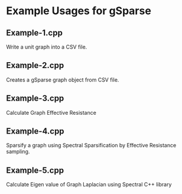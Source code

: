# Example Usages for gSparse

## Example-1.cpp
Write a unit graph into a CSV file.

## Example-2.cpp
Creates a gSparse graph object from CSV file.

## Example-3.cpp
Calculate Graph Effective Resistance

## Example-4.cpp
Sparsify a graph using Spectral Sparsification by Effective Resistance sampling.

## Example-5.cpp
Calculate Eigen value of Graph Laplacian using Spectral C++ library

 